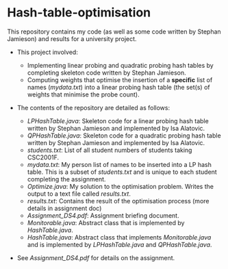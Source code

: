 # Hash-table-optimisation
This repository contains my code (as well as some code written by Stephan Jamieson) and results for a university project.

- This project involved:
    - Implementing linear probing and quadratic probing hash tables by completing skeleton code written by Stephan Jamieson.
    - Computing weights that optimise the insertion of a **specific** list of names (_mydata.txt_) into a linear probing hash table (the set(s) of weights that minimise the probe count).

- The contents of the repository are detailed as follows:
    - _LPHashTable.java_: Skeleton code for a linear probing hash table written by Stephan Jamieson and implemented by Isa Alatovic.
    - _QPHashTable.java_: Skeleton code for a quadratic probing hash table written by Stephan Jamieson and implemented by Isa Alatovic.
    - _students.txt_: List of all student numbers of students taking CSC2001F.
    - _mydata.txt_: My person list of names to be inserted into a LP hash table. This is a subset of _students.txt_ and is unique to each student completing the assignment.
    - _Optimize.java_: My solution to the optimisation problem. Writes the output to a text file called _results.txt_.
    - _results.txt_: Contains the result of the optimisation process (more details in assignment doc)
    - _Assignment_DS4.pdf_: Assignment briefing document.
    - _Monitorable.java_: Abstract class that is implemented by _HashTable.java_.
    - _HashTable.java_: Abstract class that implements _Monitorable.java_ and is implemented by _LPHashTable.java_ and _QPHashTable.java_.

- See _Assignment_DS4.pdf_ for details on the assignment.
